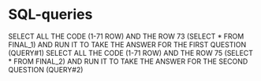 # SQL-queries
SELECT ALL THE CODE (1-71 ROW) AND THE ROW 73 (SELECT * FROM FINAL_1) AND RUN IT TO TAKE THE ANSWER FOR THE FIRST QUESTION (QUERY#1)
SELECT ALL THE CODE (1-71 ROW) AND THE ROW 75 (SELECT * FROM FINAL_2) AND RUN IT TO TAKE THE ANSWER FOR THE SECOND QUESTION (QUERY#2)
